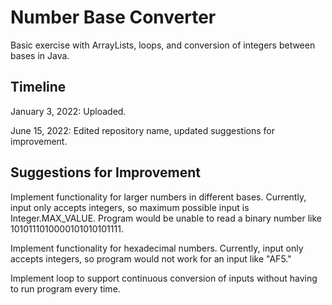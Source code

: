 # Number Base Converter

Basic exercise with ArrayLists, loops, and conversion of integers between bases in Java.

## Timeline

January 3, 2022: Uploaded.

June 15, 2022: Edited repository name, updated suggestions for improvement.

## Suggestions for Improvement

Implement functionality for larger numbers in different bases. Currently, input only accepts integers, so maximum possible input is Integer.MAX_VALUE. Program would be unable to read a binary number like 1010111010000101010101111.

Implement functionality for hexadecimal numbers. Currently, input only accepts integers, so program would not work for an input like "AF5."

Implement loop to support continuous conversion of inputs without having to run program every time.
